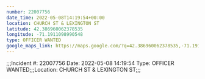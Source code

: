```yaml
---
number: 22007756
date_time: 2022-05-08T14:19:54+00:00
location: CHURCH ST & LEXINGTON ST
latitude: 42.386960062378535
longitude: -71.1911098990548
type: OFFICER WANTED
google_maps_link: https://maps.google.com/?q=42.386960062378535,-71.1911098990548
---
```


;;;Incident #: 22007756   Date: 2022-05-08 14:19:54   Type: OFFICER WANTED;;;Location: CHURCH ST & LEXINGTON ST;;;
